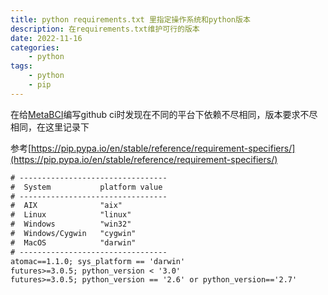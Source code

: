 ```yaml
---
title: python requirements.txt 里指定操作系统和python版本
description: 在requirements.txt维护可行的版本
date: 2022-11-16
categories:
    - python
tags:
    - python
    - pip
---
```


在给[MetaBCI](https://github.com/TBC-TJU/MetaBCI/blob/master/requirements.txt)编写github ci时发现在不同的平台下依赖不尽相同，版本要求不尽相同，在这里记录下

参考[https://pip.pypa.io/en/stable/reference/requirement-specifiers/](https://pip.pypa.io/en/stable/reference/requirement-specifiers/)

```txt
# ---------------------------------
#  System           platform value
# ---------------------------------
#  AIX              "aix"
#  Linux            "linux"
#  Windows          "win32"
#  Windows/Cygwin   "cygwin"
#  MacOS            "darwin"
# ---------------------------------
atomac==1.1.0; sys_platform == 'darwin'
futures>=3.0.5; python_version < '3.0'
futures>=3.0.5; python_version == '2.6' or python_version=='2.7'
```
